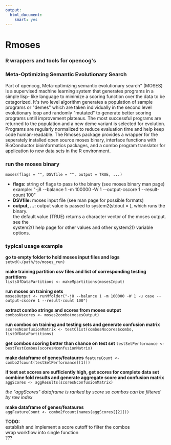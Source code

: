 ```yaml
---
output:
  html_document:
    smart: yes
---
```

Rmoses
======

### R wrappers and tools for opencog's
### Meta-Optimizing Semantic Evolutionary Search

Part of opencog, Meta-optimizing semantic evolutionary search" (MOSES) is a
supervised machine learning system that generates programs in a simple lisp-
like language to minimize a scoring function over the data to be catagorized.
It's two level algorithm generates a population of sample programs or "demes"
which are taken individually in the second level evolutionary loop and randomly
"mutated" to generate better scoring programs untill improvement plateaus. The
most successful programs are returned to the population and a new deme variant
is selected for evolution.
Programs are regularly normalized to reduce evaluation time and help keep code
human-readable. The Rmoses package provides a wrapper for the seperately
installed open source moses binary, interface functions with BioConductor
bioinformatics packages, and a combo program translator for application to new
data sets in the R environment.

### run the moses binary
`moses(flags = "", DSVfile = "", output = TRUE, ...)`  

* **flags:**  string of flags to pass to the binary (see moses binary man page)  
example: "-j8 --balance 1 -m 100000 -W 1 --output-cscore 1 --result-count 100"  
* **DSVfile:**  moses input file (see man page for possible formats)  
* **output, ...:**  output value is passed to system2(stdout = ), which runs the binary.  
the default value (TRUE) returns a character vector of the moses output.  see the  
system2() help page for other values and other system2() variable options.

### typical usage example
**go to empty folder to hold moses input files and logs**  
`setwd(~/path/to/moses_run)`  

**make training partition csv files and list of corresponding testing partitions**  
`listsOfDataPartitions <- makeMpartitions(mosesInput)`  

**run moses on training sets**  
`mosesOutput <- runMfolder("-j8 --balance 1 -m 100000 -W 1 -u case --output-cscore 1 --result-count 100")`  

**extract combo strings and scores from moses output**  
`combosNscores <- moses2combo(mosesOutput)`  

**run combos on training and testing sets and generate confusion matrix**  
`scoresNconfusionMatrix <- testClist(combosNscores$combo, listOfDataPartitions)`  

**get combos scoring better than chance on test set**
`testSetPerformance <- bestTestCombos(scoresNconfusionMatrix)`

**make dataframe of genes/feataures**
`featureCount <- combo2fcount(testSetPerformance[[1]])`

**if test set scores are sufficiently high, get scores for complete data set**
**combine fold results  and generate aggregate score and confusion matrix**  
`aggScores <- aggResults(scoresNconfusionMatrix)`  

*the "aggScores" dataframe is ranked by score so combos can be filtered by row index*  

**make dataframe of genes/feataures**  
`aggFeatureCount <- combo2fcount(names(aggScores[[2]]))`  

**TODO:**  
establish and implement a score cutoff to filter the combos  
wrap workflow into single function  
???  


